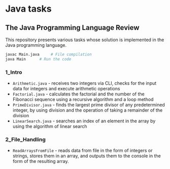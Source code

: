 # Java tasks
## The Java Programming Language Review

This repository presents various tasks whose solution is implemented in the Java programming language.

```bash
javac Main.java     # File compilation
java Main      # Run the code
```

### 1_Intro
- `Arithmetic.java` - receives two integers via CLI, checks for the input data for integers and execute arithmetic operations
- `Factorial.java` - calculates the factorial and the number of the Fibonacci sequence using a recursive algorithm and a loop method
- `PrimeDivisor.java` - finds the largest prime divisor of any predetermined integer, by using division and the operation of taking a remainder of the division
- `LinearSearch.java` - searches an index of an element in the array by using the algorithm of linear search

### 2_File_Handling
- `ReadArraysFromFile` - reads data from file in the form of integers or strings, stores them in an array, and outputs them to the console in the form of the resulting array.